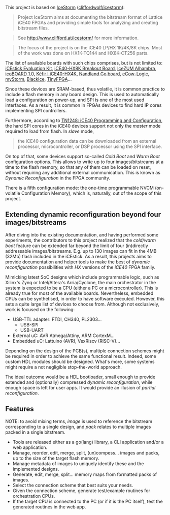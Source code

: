 This project is based on [IceStorm](http://www.clifford.at/icestorm) ([cliffordwolf/icestorm](https://github.com/cliffordwolf/icestorm)):

> Project IceStorm aims at documenting the bitstream format of Lattice iCE40
FPGAs and providing simple tools for analyzing and creating bitstream files.

> See http://www.clifford.at/icestorm/ for more information.

> The focus of the project is on the iCE40 LP/HX 1K/4K/8K chips. Most of the work was done on HX1K-TQ144 and HX8K-CT256 parts.

The list of available boards with such chips comprises, but is not limited to: [iCEstick Evaluation Kit](http://www.latticesemi.com/icestick), [iCE40-HX8K Breakout Board](http://www.latticesemi.com/Products/DevelopmentBoardsAndKits/iCE40HX8KBreakoutBoard.aspx), [IceZUM Alhambra](https://github.com/FPGAwars/icezum), [icoBOARD 1.0](http://icoboard.org/about-icoboard.html), [Kéfir I iCE40-HX4K](http://fpgalibre.sourceforge.net/Kefir/), [Nandland Go board](https://www.nandland.com/goboard/introduction.html), [eCow-Logic](http://www.ecowlogic.fr/), [myStorm](https://folknologylabs.wordpress.com/2016/07/21/a-perfect-storm/), [BlackIce](https://mystorm.uk/we-forecast-blackice-this-winter-2/), [TinyFPGA](http://tinyfpga.com/)...

Since these devices are SRAM-based, thus volatile, it is common practice to include a flash memory in any board design. This is used to automatically load a configuration on power-up, and SPI is one of the most used interfaces. As a result, it is common in FPGAs devices to find hard IP cores implementing SPI controllers.

Furthermore, according to [TN1248: iCE40 Programming and Configuration](http://www.latticesemi.com/dynamic/view_document.cfm?document_id=46502), the hard SPI cores in the iCE40 devices support not only the *master* mode required to load from flash. In *slave* mode,

>the iCE40 configuration data can be downloaded from an external processor, microcontroller, or DSP processor using the SPI interface.

On top of that, some devices support so-called *Cold Boot* and *Warm Boot* configuration options. This allows to write up to four images/bitstreams at a time to the flash memory, so that any of them can be loaded on reset, without requiring any additional external communication. This is known as *Dynamic Reconfiguration* in the FPGA community.

There is a fifth configuration mode: the one-time programmable NVCM (on-volatile Configuration Memory), which is, naturally, out of the scope of this project.

## Extending dynamic reconfiguration beyond four images/bitstreams

After diving into the existing documentation, and having performed some experiments, the contributors to this project realized that the *cold/warm boot* feature can be extended far beyond the limit of four (in)directly addressable images/bitstreams. E.g. up to 130 images can fit in the 4MB (32Mb) flash included in the iCEstick.
As a result, this projects aims to provide documentation and helper tools to make the best of *dynamic reconfiguration* possibilities with *HX* versions of the *iCE40* FPGA family.

Mimicking latest SoC designs which include programmable logic, such as Xilinx's Zynq or Intel/Altera's Arria/Cyclone, the main orchestrator in the system is expected to be a CPU (either a PC or a microcontroller). This is already true for most of the available boards. Nevertheless, embedded CPUs can be synthetised, in order to have software executed. However, this sets a quite large list of devices to choose from. Although not exclusively, work is focused on the following:

- USB-TTL adapter: FTDI, CH340, PL2303...
  - USB-SPI
  - USB-UART
- External uC: AVR Atmega/Attiny, ARM CortexM...
- Embedded uC: Lattuino (AVR), VexRiscv (RISC-V)...

Depending on the design of the PCB(s), multiple connection schemes might be required in order to achieve the same functional result. Indeed, some custom HDL modules should be designed. What's more, some systems might require a not negligible stop-the-world approach.

The ideal outcome would be a HDL bootloader, small enough to provide extended and (optionally) compressed *dynamic reconfiguration*, while enough space is left for user apps. It would provide an illusion of *partial reconfiguration*.

## Features

NOTE: to avoid mixing terms, *image* is used to reference the bitstream corresponding to a single design, and *pack* relates to multiple images packed in a single bitstream.

- Tools are released either as a go(lang) library, a CLI application and/or a web application.
- Manage, reorder, edit, merge, split, (un)compess... images and packs, up to the size of the target flash memory.
- Manage metadata of images to uniquely identify these and the implemented designs.
- Generate, edit, merge, split... memory maps from formatted packs of images.
- Select the connection scheme that best suits your needs.
- Given the connection scheme, generate test/example routines for orchestration CPUs.
- If the target CPU is connected to the PC (or if it is the PC itself), test the generated routines in the web app.
